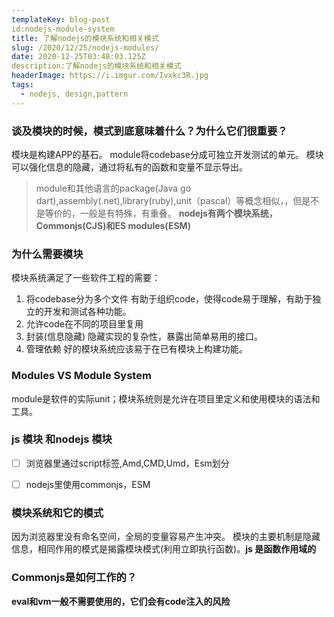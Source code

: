 ```yaml
---
templateKey: blog-post
id:nodejs-module-system
title: 了解nodejs的模块系统和相关模式
slug: /2020/12/25/nodejs-modules/
date: 2020-12-25T03:48:03.125Z
description:了解nodejs的模块系统和相关模式
headerImage: https://i.imgur.com/Ivxkc3R.jpg
tags:
  - nodejs, design,pattern
---
```


### 谈及模块的时候，模式到底意味着什么？为什么它们很重要？
模块是构建APP的基石。
module将codebase分成可独立开发测试的单元。
模块可以强化信息的隐藏，通过将私有的函数和变量不显示导出。

> module和其他语言的package(Java go dart),assembly(.net),library(ruby),unit（pascal）等概念相似，，但是不是等价的，一般是有特殊，有重叠。
**nodejs有两个模块系统，Commonjs(CJS)和ES modules(ESM)**

### 为什么需要模块
模块系统满足了一些软件工程的需要：
1. 将codebase分为多个文件
  有助于组织code，使得code易于理解，有助于独立的开发和测试各种功能。
2. 允许code在不同的项目里复用
3. 封装(信息隐藏)
  隐藏实现的复杂性，暴露出简单易用的接口。
4. 管理依赖
  好的模块系统应该易于在已有模块上构建功能。

### Modules  VS Module System
module是软件的实际unit；模块系统则是允许在项目里定义和使用模块的语法和工具。


### js 模块 和nodejs 模块
- [ ] 浏览器里通过script标签,Amd,CMD,Umd，Esm划分
- [ ] nodejs里使用commonjs，ESM


### 模块系统和它的模式
因为浏览器里没有命名空间，全局的变量容易产生冲突。
模块的主要机制是隐藏信息，相同作用的模式是揭露模块模式(利用立即执行函数)。**js 是函数作用域的**


### Commonjs是如何工作的？

**eval和vm一般不需要使用的，它们会有code注入的风险**
